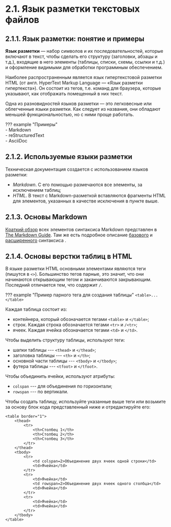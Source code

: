 # 2.1. Язык разметки текстовых файлов  

## 2.1.1. Язык разметки: понятие и примеры
**Язык разметки** — набор символов и их последовательностей, которые включают в текст, чтобы сделать его структуру (заголовки, абзацы и т.д.), входящие в него элементы (таблицы, списки, схемы, ссылки и т.д.) и оформление видимыми для обработки программным обеспечением.  

Наиболее распространенным является язык гипертекстовой разметки HTML (от англ. HyperText Markup Language — «Язык разметки гипертекста»). Он состоит из тегов, т.е. команд для браузера, которые указывают, как отображать помещенный в них текст.  

Одна из разновидностей языков разметки — это легковесные или облегченные языки разметки. Как следует из названия, они обладают меньшей функциональностью, но с ними проще работать.  


??? example "Примеры"  
    - Markdown  
    - reStructuredText  
    - AsciiDoc  

## 2.1.2. Используемые языки разметки

Техническая документация создается с использованием языков разметки:  

- *Markdown*. С его помощью размечаются все элементы, за исключением таблиц;  
- *HTML*. В текст с Markdown-разметкой вставляются фрагменты HTML для элементов, указанных в качестве исключения в пункте выше.  

## 2.1.3. Основы Markdown

[Краткий обзор](https://www.markdownguide.org/cheat-sheet/) всех элементов синтаксиса Markdown представлен в [The Markdown Guide](https://www.markdownguide.org/). Там же есть подробное описание [базового](https://www.markdownguide.org/basic-syntax/) и [расширенного](https://www.markdownguide.org/extended-syntax/) синтаксиса .  

## 2.1.4. Основы верстки таблиц в HTML

В языке разметки HTML основными элементами являются теги (пишутся в `<>`). Большинство тегов парные, это значит, что они начинаются открывающим тегом и заканчиваются закрывающим. Последний отличается тем, что содержит `/`.

??? example "Пример парного тега для создания таблицы"
    `<table>...</table>`

Каждая таблица состоит из:

- контейнера, который обозначается тегами `<table>` и `</table>`;
- строк. Каждая строка обозначается тегами `<tr>` и `/<tr>`;
- ячеек. Каждая ячейка обозначается тегами `<td>` и `</td>`.

Чтобы выделить структуру таблицы, используют теги:

- шапки таблицы --- `<thead>` и `</thead>`;
- заголовка таблицы --- `<th>` и `</th>`;
- основной части таблицы --- `<tbody>` и `</tbody>`;
- футера таблицы --- `<tfoot>` и `</tfoot>`.

Чтобы объединить ячейки, используют атрибуты:

- `colspan` --- для объединения по горизонтали;
- `rowspan` --- по вертикали.

Чтобы создать таблицу, используйте указанные выше теги или возьмите за основу блок кода представленный ниже и отредактируйте его:

```
<table border="1">
    <thead>
        <tr>
            <th>Столбец 1</th>
            <th>Столбец 2</th>
            <th>Столбец 3</th>
        </tr>
    </thead>
    <tbody>
        <tr>
            <td colspan=2>Объединение двух ячеек одной строки</td>
            <td>Ячейка</td>
        </tr>
        <tr>
            <td>Ячейка</td>
            <td rowspan=2>Объединение двух ячеек одного столбца</td>
            <td>Ячейка</td>
        </tr>
        <tr>
            <td>Ячейка</td>
            <td>Ячейка</td>
        </tr>
    </tbody>
</table>
```